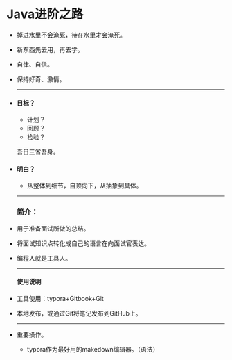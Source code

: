 # Java进阶之路

* 掉进水里不会淹死，待在水里才会淹死。

* 新东西先去用，再去学。

* 自律、自信。

* 保持好奇、激情。

  ***

* #### 目标？

  * 计划？
  * 回顾？
  * 检验？
  
  吾日三省吾身。
  
* #### 明白？

  * 从整体到细节，自顶向下，从抽象到具体。

  ***

  ### 简介：

* 用于准备面试所做的总结。

* 将面试知识点转化成自己的语言在向面试官表达。

* 编程人就是工具人。

  ***

  #### 使用说明

* 工具使用：typora+Gitbook+Git

* 本地发布，或通过Git将笔记发布到GitHub上。

  

  ***

* 重要操作。

  * typora作为最好用的makedown编辑器。（语法）
  
    







